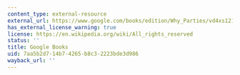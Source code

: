 ```yaml
---
content_type: external-resource
external_url: https://www.google.com/books/edition/Why_Parties/vd4xs121zoQC?hl=en&gbpv=1
has_external_license_warning: true
license: https://en.wikipedia.org/wiki/All_rights_reserved
status: ''
title: Google Books
uid: 7aa5b2d7-14b7-4265-b8c3-2223bde3d986
wayback_url: ''
---
```

